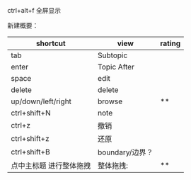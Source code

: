 ctrl+alt+f  全屏显示


新建概要： 


| shortcut                | view            | rating |
| ----------------------- | --------------- | ------ |
| tab                     | Subtopic        |        |
| enter                   | Topic After     |        |
| space                   | edit            |        |
| delete                  | delete          |        |
| up/down/left/right      | browse          |      **  |
| ctrl+shift+N            | note            |        |
| ctrl+z                  | 撤销            |        |
| ctrl+shift+z            | 还原            |        |
| ctrl+shift+B            | boundary/边界？ |        |
| 点中主标题 进行整体拖拽 | 整体拖拽:       | **     |
